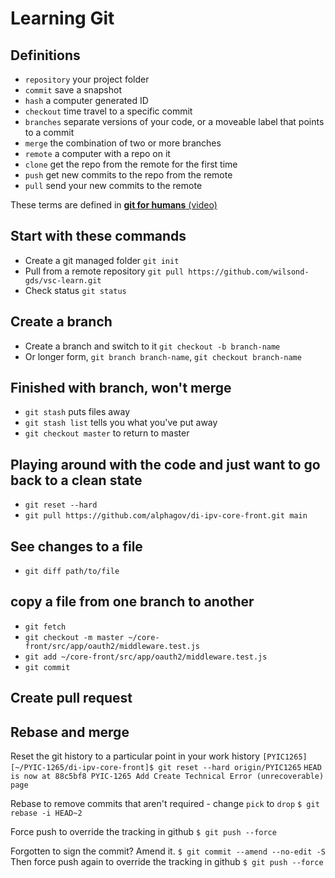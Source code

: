 # Learning Git 

## Definitions

* `repository` your project folder
* `commit` save a snapshot
* `hash` a computer generated ID
* `checkout` time travel to a specific commit
* `branches` separate versions of your code, or a moveable label that points to a commit
* `merge` the combination of two or more branches
* `remote` a computer with a repo on it
* `clone` get the repo from the remote for the first time
* `push` get new commits to the repo from the remote
* `pull` send your new commits to the remote

These terms are defined in [**git for humans** (video)](https://www.youtube.com/watch?v=eWxxfttcMts&t=1s)


## Start with these commands

* Create a git managed folder `git init`
* Pull from a remote repository `git pull https://github.com/wilsond-gds/vsc-learn.git`
* Check status `git status`

## Create a branch

* Create a branch and switch to it `git checkout -b branch-name`
* Or longer form, `git branch branch-name`, `git checkout branch-name`

## Finished with branch, won't merge

* `git stash` puts files away
* `git stash list` tells you what you've put away
* `git checkout master` to return to master

## Playing around with the code and just want to go back to a clean state

* `git reset --hard`
* `git pull https://github.com/alphagov/di-ipv-core-front.git main`

## See changes to a file

* `git diff path/to/file`

## copy a file from one branch to another

* `git fetch`
* `git checkout -m master ~/core-front/src/app/oauth2/middleware.test.js`
* `git add ~/core-front/src/app/oauth2/middleware.test.js`
* `git commit`


## Create pull request

## Rebase and merge


Reset the git history to a particular point in your work history
`[PYIC1265][~/PYIC-1265/di-ipv-core-front]$ git reset --hard origin/PYIC1265`
`HEAD is now at 88c5bf8 PYIC-1265 Add Create Technical Error (unrecoverable) page`

Rebase to remove commits that aren't required - change `pick` to `drop`
`$ git rebase -i HEAD~2`

Force push to override the tracking in github
`$ git push --force`

Forgotten to sign the commit? Amend it.
`$ git commit --amend --no-edit -S`
Then force push again to override the tracking in github
`$ git push --force`